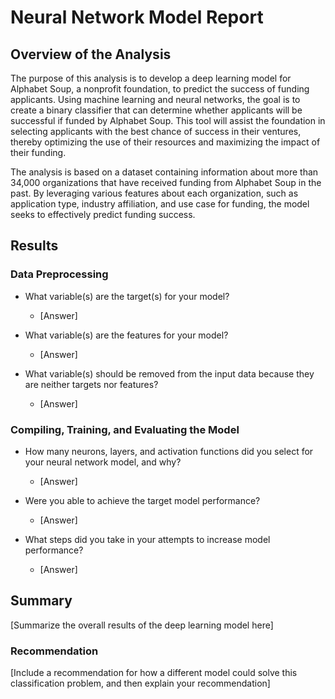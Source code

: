 # Neural Network Model Report

## Overview of the Analysis

The purpose of this analysis is to develop a deep learning model for Alphabet Soup, a nonprofit foundation, to predict the success of funding applicants. Using machine learning and neural networks, the goal is to create a binary classifier that can determine whether applicants will be successful if funded by Alphabet Soup. This tool will assist the foundation in selecting applicants with the best chance of success in their ventures, thereby optimizing the use of their resources and maximizing the impact of their funding.

The analysis is based on a dataset containing information about more than 34,000 organizations that have received funding from Alphabet Soup in the past. By leveraging various features about each organization, such as application type, industry affiliation, and use case for funding, the model seeks to effectively predict funding success.

## Results

### Data Preprocessing

* What variable(s) are the target(s) for your model?
  * [Answer]

* What variable(s) are the features for your model?
  * [Answer]

* What variable(s) should be removed from the input data because they are neither targets nor features?
  * [Answer]

### Compiling, Training, and Evaluating the Model

* How many neurons, layers, and activation functions did you select for your neural network model, and why?
  * [Answer]

* Were you able to achieve the target model performance?
  * [Answer]

* What steps did you take in your attempts to increase model performance?
  * [Answer]

## Summary

[Summarize the overall results of the deep learning model here]

### Recommendation

[Include a recommendation for how a different model could solve this classification problem, and then explain your recommendation]
